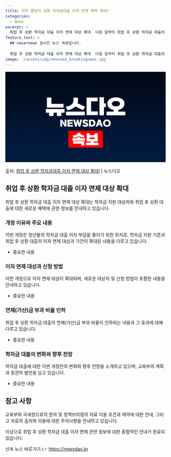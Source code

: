 ```yaml
---
title: 대학 졸업자 상환 학자금대출 이자 면제 혜택 확대!
categories:
  - News
excerpt: >
  취업 후 상환 학자금 대출 이자 면제 대상 확대  다음 달부터 취업 후 상환 학자금 대출의 이자 면제 대상이…
feature_text: >
  ## navernews 실시간 뉴스 속보입니다.

  취업 후 상환 학자금 대출 이자 면제 대상 확대  다음 달부터 취업 후 상환 학자금 대출의 이자 면제 대상이…
image: '/assets/img/newsdao_breakingnews.jpg'
---
```


![뉴스다오 속보](/assets/img/newsdao_breakingnews.jpg)

<p>출처: <a href="https://newsdao.kr/4289" rel="dofollow">취업 후 상환 학자금대출 이자 면제 대상 확대!</a> | 뉴스다오</p>

<h2 data-ke-size="size26">취업 후 상환 학자금 대출 이자 면제 대상 확대</h2>
<p data-ke-size="size16">취업 후 상환 학자금 대출 이자 면제 대상 확대는 학자금 지원 대상자와 취업 후 상환 대출에 대한 새로운 혜택에 관한 정보를 안내하고 있습니다.</p>

<h3>개정 이유와 주요 내용</h3>
<p data-ke-size="size16">이번 개정은 청년들의 학자금 대출 이자 부담을 줄이기 위한 취지로, 학자금 지원 기준과 취업 후 상환 대출의 이자 면제 대상과 기간이 확대된 내용을 다루고 있습니다. </p>
<ul>
  <li>중요한 내용</li>
</ul>

<h3>이자 면제 대상과 신청 방법</h3>
<p data-ke-size="size16">이번 개정으로 이자 면제 대상이 확대되며, 새로운 대상자 및 신청 방법이 포함된 내용을 안내하고 있습니다. </p>
<ul>
  <li>중요한 내용</li>
</ul>

<h3>연체(가산)금 부과 비율 인하</h3>
<p data-ke-size="size16">취업 후 상환 학자금 대출의 연체(가산)금 부과 비율이 인하되는 내용과 그 효과에 대해 다루고 있습니다.</p>
<ul>
  <li>중요한 내용</li>
</ul>

<h3>학자금 대출의 변화와 향후 전망</h3>
<p data-ke-size="size16">학자금 대출에 대한 이번 개정안의 변화와 향후 전망을 소개하고 있으며, 교육부의 계획과 장관의 발언을 담고 있습니다.</p>
<ul>
  <li>중요한 내용</li>
</ul>

<h2 data-ke-size="size26">참고 사항</h2>
<p data-ke-size="size16">교육부와 국세청으로의 문의 및 정책브리핑의 자료 이용 조건과 제약에 대한 안내, 그리고 자료의 출처와 이용에 대한 주의사항을 안내하고 있습니다.</p>

이상으로 취업 후 상환 학자금 대출 이자 면제 관련 정보에 대한 종합적인 안내가 완료되었습니다. 

신속 뉴스 바로가기 👉 <a href="https://newsdao.kr" rel="dofollow">https://newsdao.kr</a>


